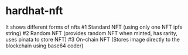 # hardhat-nft
It shows different forms of nfts
#1 Standard NFT (using only one NFT ipfs string)
#2 Random NFT (provides random NFT when minted, has rarity, uses pinata to store NFT)
#3 On-chain NFT (Stores image directly to the blockchain using base64 coder)
